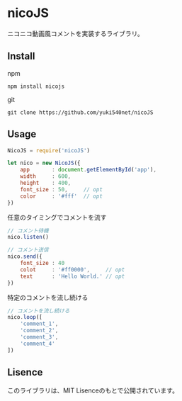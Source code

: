 # nicoJS
ニコニコ動画風コメントを実装するライブラリ。

## Install
npm
```
npm install nicojs
```

git
```
git clone https://github.com/yuki540net/nicoJS
```

## Usage
```demo.js
NicoJS = require('nicoJS')

let nico = new NicoJS({
    app       : document.getElementById('app'),
    width     : 600,
    height    : 400,
    font_size : 50,     // opt
    color     : '#fff'  // opt
})
```

任意のタイミングでコメントを流す
```demo.js
// コメント待機
nico.listen()

// コメント送信
nico.send({
    font_size : 40
    colot     : '#ff0000',     // opt
    text      : 'Hello World.' // opt
})
```

特定のコメントを流し続ける
```demo.js
// コメントを流し続ける
nico.loop([
    'comment_1',
    'comment_2',
    'comment_3',
    'comment_4'
])
```

## Lisence
このライブラリは、MIT Lisenceのもとで公開されています。
